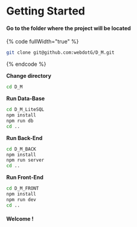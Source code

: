 # Getting Started

#### **Go to the folder where the project will be located**

{% code fullWidth="true" %}
```bash
git clone git@github.com:webdotG/D_M.git
```
{% endcode %}

**Change directory**

```bash
cd D_M
```

**Run Data-Base**

```bash
cd D_M_LiteSQL
npm install
npm run db
cd ..
```

**Run Back-End**&#x20;

```bash
cd D_M_BACK
npm install
npm run server
cd ..
```

**Run Front-End**&#x20;

```bash
cd D_M_FRONT
npm install
npm run dev
cd ..
```

#### **Welcome !**
